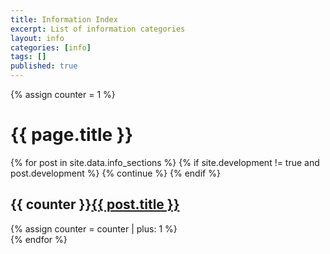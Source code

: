 ```yaml
---
title: Information Index
excerpt: List of information categories
layout: info
categories: [info]
tags: []
published: true
---
```


{% assign counter = 1 %}

<div class="section_container_wrapper section_container_wrapper_border bottom_margin_10">
    <h1>{{ page.title }}</h1>
    <div class="section_container top_margin_10 bottom_margin_10">
        <div class="block block_default_fonts">
            <div class="entries">
        {% for post in site.data.info_sections %}
            {% if site.development != true and post.development %}
                {% continue %}
            {% endif %}
                <div class="index_entry">
                    <h2 class="indexed"><span>{{ counter }}</span><a href="{{ post.url }}">{{ post.title }}</a></h2>
                    {% assign counter = counter | plus: 1 %}
                </div>
        {% endfor %}
            </div>
        </div>
    </div>
</div>
